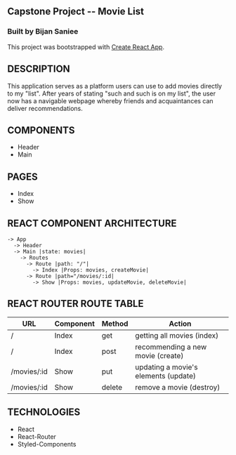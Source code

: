 ## Capstone Project -- Movie List
### Built by Bijan Saniee

This project was bootstrapped with [Create React App](https://github.com/facebook/create-react-app).

## DESCRIPTION
This application serves as a platform users can use to add movies directly to my "list". 
After years of stating "such and such is on my list", the user now has a navigable webpage whereby friends
and acquaintances can deliver recommendations. 

## COMPONENTS
- Header 
- Main

## PAGES
- Index
- Show

## REACT COMPONENT ARCHITECTURE
```
-> App
  -> Header
  -> Main |state: movies|
    -> Routes
      -> Route |path: "/"|
        -> Index |Props: movies, createMovie|
      -> Route |path="/movies/:id|
        -> Show |Props: movies, updateMovie, deleteMovie|
```

## REACT ROUTER ROUTE TABLE
| URL | Component | Method | Action |
|-----|-----------|--------|--------|
| / | Index | get | getting all movies (index)||
| / | Index | post | recommending a new movie (create) |
| /movies/:id | Show | put | updating a movie's elements (update) |
| /movies/:id | Show | delete | remove a movie (destroy) |

## TECHNOLOGIES
- React
- React-Router
- Styled-Components 